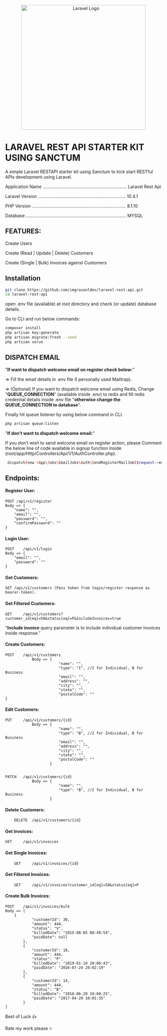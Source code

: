 <p align="center"><a href="https://laravel.com" target="_blank"><img src="https://raw.githubusercontent.com/laravel/art/master/logo-lockup/5%20SVG/2%20CMYK/1%20Full%20Color/laravel-logolockup-cmyk-red.svg" width="400" alt="Laravel Logo"></a></p>

# LARAVEL REST API STARTER KIT USING SANCTUM
A simple Laravel RESTAPI starter kit using Sanctum to kick start RESTful APIs development using Laravel. 

Application Name ................................................................... Laravel Rest Api 

Laravel Version ...................................................................... 10.4.1

PHP Version ........................................................................... 8.1.10

Database ................................................................................ MYSQL 

## FEATURES:

Create Users

Create (Read | Update | Delete) Customers

Create (Single | Bulk) Invoices against Customers

## Installation
```bash
git clone https://github.com/imgrasooldev/laravel-rest-api.git
cd laravel-rest-api
```
open .env file (available) at root directory and check (or update) database details.

Go to CLI and run below commands:  
```bash
composer install
php artisan key:generate
php artisan migrate:fresh --seed
php artisan serve
```

## DISPATCH EMAIL 

 "**If want to dispatch welcome email on register check below:**"

=>	Fill the email details in .env file (I personally used Mailtrap). 

=>	(Optional) If you want to dispatch welcome email using Redis, Change "**QUEUE_CONNECTION**" (available inside .env) to redis and fill redis credential details inside .env file "**otherwise change the QUEUE_CONNECTION to database**".

Finally hit queue listener by using below command in CLI.

```bash
php artisan queue:listen  
```

"**If don’t want to dispatch welcome email:**"

If you don’t wish to send welcome email on register action, please Comment the below line of code available in signup function inside (root/app/Http/Controllers/Api/V1/AuthController.php).

```bash
 dispatch(new \App\Jobs\EmailJobs\Auth\SendRegisterMailJob($request->email));
```

## Endpoints: 

#### Register User: 
```
POST /api/v1/register
Body => {
    "name": "",
    "email": "",
    "password": "",
    "confirmPassword": ""
}
```
#### Login User: 
```
POST	/api/v1/login
Body => {
    "email": "",
    "password": ""
}
```
#### Get Customers: 
```
GET	/api/v1/customers (Pass token from login/register response as bearer-token).
```
#### Get Filtered Customers: 
```
GET 	/api/v1/customers?customer_id[eq]=50&status[eq]=P&includeInvoices=true
```
"**Include invoice** query parameter is to include individual customer invoices inside response."

#### Create Customers:
```
POST	/api/v1/customers
			Body => {
    					"name": "",
    					"type": "I", //I for Individual, B for Business
    					"email": "",
    					"address": "",
    					"city": "",
    					"state": "",
    					"postalCode": ""
}
```

#### Edit Customers:
```
PUT 	/api/v1/customers/{id}
			Body => {
                        "name": "",
                        "type": "B", //I for Individual, B for Business
                        "email": "",
                        "address": "",
                        "city": "",
                        "state": "",
                        "postalCode": ""
                    }


PATCH 	/api/v1/customers/{id}
			Body => {
                        "name": "",
                        "type": "B", //I for Individual, B for Business
                    }
```

#### Delete Customers:
```
	DELETE 	/api/v1/customers/{id}
```
#### Get Invoices:
```
GET 	/api/v1/invoices 
```
#### Get Single Invoices:
```
	GET 	/api/v1/invoices/{id}
```
#### Get Filtered Invoices:
```
	GET	    /api/v1/invoices?customer_id[eq]=50&status[eq]=P
```
#### Create Bulk Invoices: 
```
POST 	/api/v1/invoices/bulk
Body => [
    {
            "customerId": 30,
            "amount": 444,
            "status": "V",
            "billedDate": "2015-08-05 08:49:54",
            "paidDate": null
        },
        {
            "customerId": 10,
            "amount": 444,
            "status": "P",
            "billedDate": "2019-01-10 20:06:43",
            "paidDate": "2016-07-24 20:02:19"
        },
        {
            "customerId": 14,
            "amount": 444,
            "status": "B",
            "billedDate": "2018-06-20 19:08:25",
            "paidDate": "2017-04-20 10:01:35"
        }
]
```
Best of Luck :+1:

Rate my work please :star:

